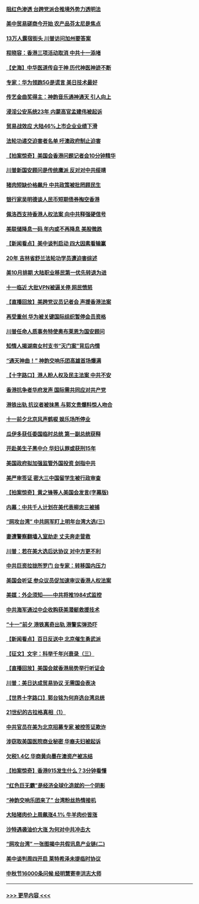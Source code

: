 #### [阻红色渗透 台跨党派合推境外势力透明法](../pages/nf4514/n11532396.md?t=09191900) 
#### [美中贸易磋商今开始 农产品芬太尼是焦点](../pages/nf4514/n11532800.md?t=09191900) 
#### [13万人露宿街头 川普访问加州要答案](../pages/nf4514/n11532672.md?t=09191900) 
#### [程晓容：香港三项活动取消 中共十一添堵](../pages/nf4514/n11531293.md?t=09191900) 
#### [【史海】中华医道传自于神 历代神医神迹不断](../pages/nf4514/n4475262.md?t=09191900) 
#### [专家：华为领跑5G是谎言 美日技术最好](../pages/nf4514/n11532066.md?t=09191900) 
#### [传艺金曲奖得主：神韵音乐通神通天 引人向上](../pages/nf4514/n11531729.md?t=09191900) 
#### [浸淫公安系统23年 内蒙高官孟建伟被起诉](../pages/nf4514/n11531350.md?t=09191900) 
#### [贸易战效应 大陆46%上市企业业绩下滑](../pages/nf4514/n11531103.md?t=09191900) 
#### [法轮功递交迫害者名单 吁澳政府制止迫害](../pages/nf4514/n11530945.md?t=09191900) 
#### [【拍案惊奇】美国会香港问题记者会10分钟精华](../pages/nf4514/n11531209.md?t=09191900) 
#### [川普新国安顾问是传统鹰派 反对对中共绥靖](../pages/nf4514/n11530608.md?t=09191900) 
#### [猪肉短缺价格飙升 中共政策被批罔顾民生](../pages/nf4514/n11530588.md?t=09191900) 
#### [银行家吴明德谈人民币短期债券掏空香港](../pages/nf4514/n11530551.md?t=09191900) 
#### [佩洛西支持香港人权法案 向中共释强硬信号](../pages/nf4514/n11530716.md?t=09191900) 
#### [美联储降息一码 年内或不再降息 美股微跌](../pages/nf4514/n11530732.md?t=09191900) 
#### [【新闻看点】美中谈判启动 四大因素看输赢](../pages/nf4514/n11530577.md?t=09191900) 
#### [20年 吉林省舒兰法轮功学员遭迫害综述](../pages/nf4514/n11529940.md?t=09191900) 
#### [美10月排期 大陆职业移民第一优先转退为进](../pages/nf4514/n11530300.md?t=09191900) 
#### [十一临近 大批VPN被逼关停 网民愤怒](../pages/nf4514/n11530401.md?t=09191900) 
#### [【直播回放】美跨党议员记者会 声援香港法案](../pages/nf4514/n11530318.md?t=09191900) 
#### [再受重创 华为被关键国际组织暂停会员资格](../pages/nf4514/n11530164.md?t=09191900) 
#### [川普任命人质事务特使奥布莱恩为国安顾问](../pages/nf4514/n11530120.md?t=09191900) 
#### [知情人揭湖南女村支书“灭门案”背后内情](../pages/nf4514/n11530054.md?t=09191900) 
#### [“通天神曲！” 神韵交响乐团高雄首场爆满](../pages/nf4514/n11530022.md?t=09191900) 
#### [【十字路口】港人盼人权及民主法案 中共不安](../pages/nf4514/n11528700.md?t=09191900) 
#### [香港抗争者华府发声 国际需共同应对共产党](../pages/nf4514/n11529844.md?t=09191900) 
#### [港铁出轨 抗议者被抹黑 与郭文贵爆料惊人吻合](../pages/nf4514/n11529881.md?t=09191900) 
#### [十一前夕北京风声鹤唳 娱乐场所停业](../pages/nf4514/n11529719.md?t=09191900) 
#### [瓜伊多获任委国临时总统 第一副总统获释](../pages/nf4514/n11529663.md?t=09191900) 
#### [开赴美生子黑中介 华妇认罪或获刑15年](../pages/nf4514/n11529520.md?t=09191900) 
#### [美国政府拟加强监管外国投资 剑指中共](../pages/nf4514/n11529435.md?t=09191900) 
#### [美严审签证 密大三中国留学生被行政审查](../pages/nf4514/n11528849.md?t=09191900) 
#### [【拍案惊奇】黄之锋等人美国会发言(字幕版)](../pages/nf4514/n11528603.md?t=09191900) 
#### [内幕：中共千人计划在美代表柳忠三被捕](../pages/nf4514/n11528794.md?t=09191900) 
#### [“网攻台湾” 中共网军盯上明年台湾大选(三)](../pages/nf4514/n11524852.md?t=09191900) 
#### [妻遭警察翻墙入室劫走 丈夫奔走营救](../pages/nf4514/n11527917.md?t=09191900) 
#### [川普：若在美大选后达协议 对中方更不利](../pages/nf4514/n11528423.md?t=09191900) 
#### [中共巨资拉拢所罗门 台专家：转移国内压力](../pages/nf4514/n11525719.md?t=09191900) 
#### [美国会听证 参众议员促加速审议香港人权法案](../pages/nf4514/n11528497.md?t=09191900) 
#### [美媒：外企须知——中共将推1984式监控](../pages/nf4514/n11528327.md?t=09191900) 
#### [中共海军通过中企收购获美潜艇救援技术](../pages/nf4514/n11528206.md?t=09191900) 
#### [“十一”前夕 港铁离奇出轨 港警实弹恐吓](../pages/nf4514/n11528235.md?t=09191900) 
#### [【新闻看点】百日反送中 北京催生勇武派](../pages/nf4514/n11528108.md?t=09191900) 
#### [【征文】文宇：科举千年兴衰录（三）](../pages/nf4514/n11234388.md?t=09191900) 
#### [【直播回放】美国会就香港局势举行听证会](../pages/nf4514/n11525928.md?t=09191900) 
#### [川普：美日达成贸易协议 无需国会表决](../pages/nf4514/n11527734.md?t=09191900) 
#### [【世界十字路口】郭台铭为何弃选台湾总统](../pages/nf4514/n11527424.md?t=09191900) 
#### [21世纪的古拉格真相（1）](../pages/nf4514/n11525237.md?t=09191900) 
#### [中共官员在美为北京招募专家 被控签证欺诈](../pages/nf4514/n11527206.md?t=09191900) 
#### [涉窃取美国医院商业秘密 华裔夫妇被起诉](../pages/nf4514/n11526963.md?t=09191900) 
#### [欠税1.4亿 华商黄向墨在澳资产被冻结](../pages/nf4514/n11526560.md?t=09191900) 
#### [【拍案惊奇】香港915发生什么？3分钟看懂](../pages/nf4514/n11526396.md?t=09191900) 
#### [“红色巨无霸”是经济全球化造就的一个阴影](../pages/nf4514/n11526232.md?t=09191900) 
#### [“神韵交响乐团来了” 台湾粉丝热情接机](../pages/nf4514/n11526414.md?t=09191900) 
#### [大陆猪肉价上周飙涨4.1% 牛羊肉价皆涨](../pages/nf4514/n11526070.md?t=09191900) 
#### [沙特遇袭油价大涨 为何对中共冲击大](../pages/nf4514/n11526270.md?t=09191900) 
#### [“网攻台湾” 一张图揭中共假讯息产业链(二)](../pages/nf4514/n11524849.md?t=09191900) 
#### [美中谈判周四开启 莱特希泽未提临时协议](../pages/nf4514/n11526016.md?t=09191900) 
#### [中秋节16000条问候 经明慧寄李洪志大师](../pages/nf4514/n11525947.md?t=09191900) 

----
#### [ >>> 更早内容 <<< ](../indexes/nf4514-earlier.md)
